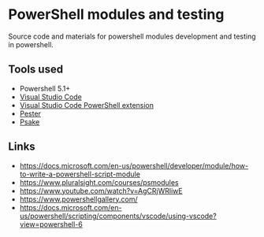 # PowerShell modules and testing

Source code and materials for powershell modules development and testing in powershell.

## Tools used

* Powershell 5.1+
* [Visual Studio Code](https://code.visualstudio.com/)
* [Visual Studio Code PowerShell extension](https://marketplace.visualstudio.com/items?itemName=ms-vscode.PowerShell)
* [Pester](https://github.com/pester/Pester)
* [Psake](https://github.com/psake/psake)

## Links

* https://docs.microsoft.com/en-us/powershell/developer/module/how-to-write-a-powershell-script-module
* https://www.pluralsight.com/courses/psmodules
* https://www.youtube.com/watch?v=AgCRjWRliwE
* https://www.powershellgallery.com/
* https://docs.microsoft.com/en-us/powershell/scripting/components/vscode/using-vscode?view=powershell-6